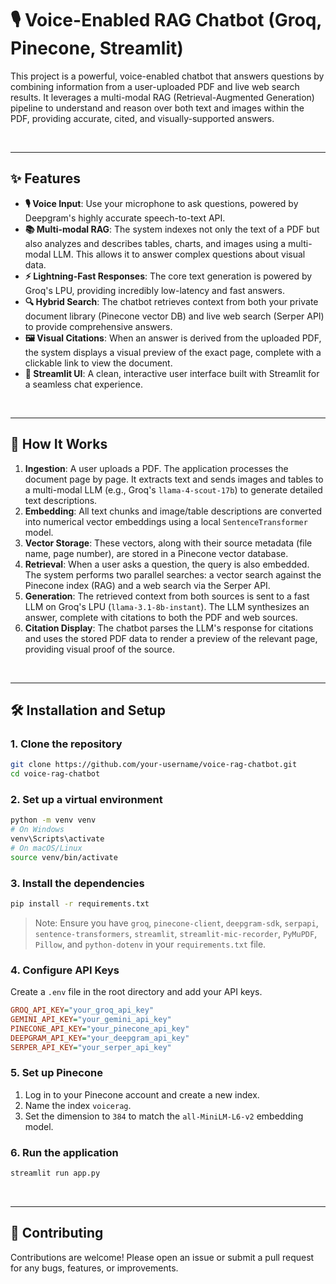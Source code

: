 # 🎙️ Voice-Enabled RAG Chatbot (Groq, Pinecone, Streamlit)

This project is a powerful, voice-enabled chatbot that answers questions by combining information from a user-uploaded PDF and live web search results. It leverages a multi-modal RAG (Retrieval-Augmented Generation) pipeline to understand and reason over both text and images within the PDF, providing accurate, cited, and visually-supported answers.

<br>

-----

## ✨ Features

  * **🎙️ Voice Input**: Use your microphone to ask questions, powered by Deepgram's highly accurate speech-to-text API.
  * **📚 Multi-modal RAG**: The system indexes not only the text of a PDF but also analyzes and describes tables, charts, and images using a multi-modal LLM. This allows it to answer complex questions about visual data.
  * **⚡️ Lightning-Fast Responses**: The core text generation is powered by Groq's LPU, providing incredibly low-latency and fast answers.
  * **🔍 Hybrid Search**: The chatbot retrieves context from both your private document library (Pinecone vector DB) and live web search (Serper API) to provide comprehensive answers.
  * **🖼️ Visual Citations**: When an answer is derived from the uploaded PDF, the system displays a visual preview of the exact page, complete with a clickable link to view the document.
  * **💬 Streamlit UI**: A clean, interactive user interface built with Streamlit for a seamless chat experience.

<br>

-----

## 🚀 How It Works

1.  **Ingestion**: A user uploads a PDF. The application processes the document page by page. It extracts text and sends images and tables to a multi-modal LLM (e.g., Groq's `llama-4-scout-17b`) to generate detailed text descriptions.
2.  **Embedding**: All text chunks and image/table descriptions are converted into numerical vector embeddings using a local `SentenceTransformer` model.
3.  **Vector Storage**: These vectors, along with their source metadata (file name, page number), are stored in a Pinecone vector database.
4.  **Retrieval**: When a user asks a question, the query is also embedded. The system performs two parallel searches: a vector search against the Pinecone index (RAG) and a web search via the Serper API.
5.  **Generation**: The retrieved context from both sources is sent to a fast LLM on Groq's LPU (`llama-3.1-8b-instant`). The LLM synthesizes an answer, complete with citations to both the PDF and web sources.
6.  **Citation Display**: The chatbot parses the LLM's response for citations and uses the stored PDF data to render a preview of the relevant page, providing visual proof of the source.

<br>

-----

## 🛠️ Installation and Setup

### **1. Clone the repository**

```bash
git clone https://github.com/your-username/voice-rag-chatbot.git
cd voice-rag-chatbot
```

### **2. Set up a virtual environment**

```bash
python -m venv venv
# On Windows
venv\Scripts\activate
# On macOS/Linux
source venv/bin/activate
```

### **3. Install the dependencies**

```bash
pip install -r requirements.txt
```

> Note: Ensure you have `groq`, `pinecone-client`, `deepgram-sdk`, `serpapi`, `sentence-transformers`, `streamlit`, `streamlit-mic-recorder`, `PyMuPDF`, `Pillow`, and `python-dotenv` in your `requirements.txt` file.

### **4. Configure API Keys**

Create a `.env` file in the root directory and add your API keys.

```ini
GROQ_API_KEY="your_groq_api_key"
GEMINI_API_KEY="your_gemini_api_key"
PINECONE_API_KEY="your_pinecone_api_key"
DEEPGRAM_API_KEY="your_deepgram_api_key"
SERPER_API_KEY="your_serper_api_key"
```

### **5. Set up Pinecone**

1.  Log in to your Pinecone account and create a new index.
2.  Name the index `voicerag`.
3.  Set the dimension to `384` to match the `all-MiniLM-L6-v2` embedding model.

### **6. Run the application**

```bash
streamlit run app.py
```

<br>

-----

## 🤝 Contributing

Contributions are welcome\! Please open an issue or submit a pull request for any bugs, features, or improvements.
